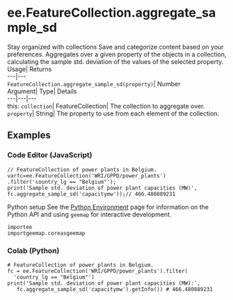  
#  ee.FeatureCollection.aggregate_sample_sd 
Stay organized with collections  Save and categorize content based on your preferences. 
Aggregates over a given property of the objects in a collection, calculating the sample std. deviation of the values of the selected property. Usage| Returns  
---|---  
`FeatureCollection.aggregate_sample_sd(property)`| Number  
Argument| Type| Details  
---|---|---  
this: `collection`| FeatureCollection| The collection to aggregate over.  
`property`| String| The property to use from each element of the collection.  
## Examples
### Code Editor (JavaScript)
```
// FeatureCollection of power plants in Belgium.
varfc=ee.FeatureCollection('WRI/GPPD/power_plants')
.filter('country_lg == "Belgium"');
print('Sample std. deviation of power plant capacities (MW)',
fc.aggregate_sample_sd('capacitymw'));// 466.480889231
```

Python setup
See the [ Python Environment](https://developers.google.com/earth-engine/guides/python_install) page for information on the Python API and using `geemap` for interactive development.
```
importee
importgeemap.coreasgeemap
```

### Colab (Python)
```
# FeatureCollection of power plants in Belgium.
fc = ee.FeatureCollection('WRI/GPPD/power_plants').filter(
  'country_lg == "Belgium"')
print('Sample std. deviation of power plant capacities (MW):',
   fc.aggregate_sample_sd('capacitymw').getInfo()) # 466.480889231
```

